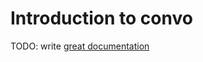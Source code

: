 # Introduction to convo

TODO: write [great documentation](http://jacobian.org/writing/what-to-write/)
